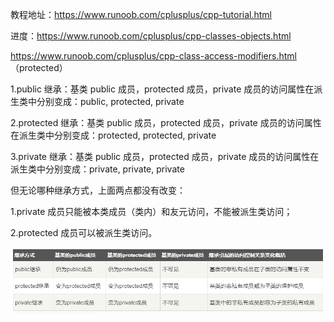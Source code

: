 教程地址：https://www.runoob.com/cplusplus/cpp-tutorial.html

进度：https://www.runoob.com/cplusplus/cpp-classes-objects.html

https://www.runoob.com/cplusplus/cpp-class-access-modifiers.html （protected）

1.public 继承：基类 public 成员，protected 成员，private 成员的访问属性在派生类中分别变成：public, protected, private

2.protected 继承：基类 public 成员，protected 成员，private 成员的访问属性在派生类中分别变成：protected, protected, private

3.private 继承：基类 public 成员，protected 成员，private 成员的访问属性在派生类中分别变成：private, private, private

但无论哪种继承方式，上面两点都没有改变：

1.private 成员只能被本类成员（类内）和友元访问，不能被派生类访问；

2.protected 成员可以被派生类访问。

![image](https://github.com/JIANever404/learn-cpp/blob/master/继承方式.png)
